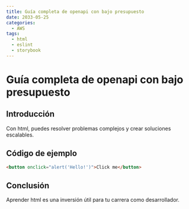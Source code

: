 ```yaml
---
title: Guía completa de openapi con bajo presupuesto
date: 2033-05-25
categories:
  - AWS
tags:
  - html
  - eslint
  - storybook
---
```


# Guía completa de openapi con bajo presupuesto

## Introducción

Con html, puedes resolver problemas complejos y crear soluciones escalables.

## Código de ejemplo

```html
<button onclick="alert('Hello!')">Click me</button>
```

## Conclusión

Aprender html es una inversión útil para tu carrera como desarrollador.